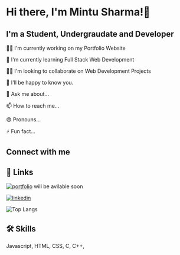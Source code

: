 
# Hi there, I'm Mintu Sharma!👋

## I'm a Student, Undergraudate and Developer

👩‍💻 I'm currently working on my Portfolio Website

🧠 I'm currently learning Full Stack Web Development

👯‍♀️ I'm looking to collaborate on Web Development Projects

🤔 I'll be happy to know you.

💬 Ask me about...

📫 How to reach me...

😄 Pronouns...

⚡️ Fun fact...

## Connect with me

## 🔗 Links
[![portfolio](https://img.shields.io/badge/my_portfolio-000?style=for-the-badge&logo=ko-fi&logoColor=white)](#) will be avilable soon

[![linkedin](https://img.shields.io/badge/linkedin-0A66C2?style=for-the-badge&logo=linkedin&logoColor=white)](https://www.linkedin.com/mintusharmaghy)



![Top Langs](https://github-readme-stats.vercel.app/api/top-langs/?username=mks42814&theme=tokyonight)


## 🛠 Skills
Javascript, HTML, CSS, C, C++, 



<!---
mks42814/mks42814 is a ✨ special ✨ repository because its `README.md` (this file) appears on your GitHub profile.
You can click the Preview link to take a look at your changes.
--->
